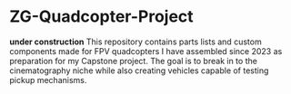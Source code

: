 # ZG-Quadcopter-Project
**under construction** This repository contains parts lists and custom components made for FPV quadcopters I have assembled since 2023 as preparation for my Capstone project. The goal is to break in to the cinematography niche while also creating vehicles capable of testing pickup mechanisms. 
